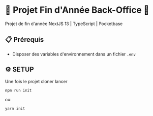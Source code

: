 # 🌟 Projet Fin d'Année Back-Office 🌟

Projet de fin d'année NextJS 13 | TypeScript | Pocketbase

## 📋 Prérequis

- Disposer des variables d'environnement dans un fichier `.env`

## ⚙️ SETUP

Une fois le projet cloner lancer 
```
npm run init
```
ou
```
yarn init
```
